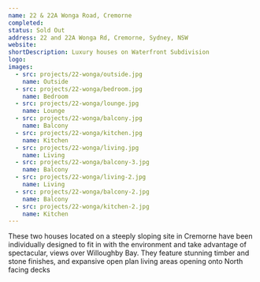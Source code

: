 ```yaml
---
name: 22 & 22A Wonga Road, Cremorne
completed: 
status: Sold Out
address: 22 and 22A Wonga Rd, Cremorne, Sydney, NSW
website: 
shortDescription: Luxury houses on Waterfront Subdivision
logo: 
images:
  - src: projects/22-wonga/outside.jpg
    name: Outside  
  - src: projects/22-wonga/bedroom.jpg
    name: Bedroom
  - src: projects/22-wonga/lounge.jpg
    name: Lounge  
  - src: projects/22-wonga/balcony.jpg
    name: Balcony
  - src: projects/22-wonga/kitchen.jpg
    name: Kitchen  
  - src: projects/22-wonga/living.jpg
    name: Living
  - src: projects/22-wonga/balcony-3.jpg
    name: Balcony  
  - src: projects/22-wonga/living-2.jpg
    name: Living
  - src: projects/22-wonga/balcony-2.jpg
    name: Balcony  
  - src: projects/22-wonga/kitchen-2.jpg
    name: Kitchen
---
```


These two houses located on a steeply sloping site in Cremorne have been individually designed to fit in with the environment and take advantage of spectacular, views over Willoughby Bay. They feature stunning timber and stone finishes, and expansive open plan living areas opening onto North facing decks
